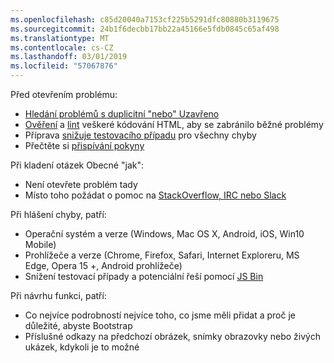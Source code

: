 ```yaml
---
ms.openlocfilehash: c85d20040a7153cf225b5291dfc80880b3119675
ms.sourcegitcommit: 24b1f6decbb17bb22a45166e5fdb0845c65af498
ms.translationtype: MT
ms.contentlocale: cs-CZ
ms.lasthandoff: 03/01/2019
ms.locfileid: "57067876"
---
```

Před otevřením problému:

- [Hledání problémů s duplicitní "nebo" Uzavřeno](https://github.com/twbs/bootstrap/issues?utf8=%E2%9C%93&q=is%3Aissue)
- [Ověření](http://validator.w3.org/nu/) a [lint](https://github.com/twbs/bootlint#in-the-browser) veškeré kódování HTML, aby se zabránilo běžné problémy
- Příprava [snižuje testovacího případu](https://css-tricks.com/reduced-test-cases/) pro všechny chyby
- Přečtěte si [přispívání pokyny](https://github.com/twbs/bootstrap/blob/master/CONTRIBUTING.md)

Při kladení otázek Obecné "jak":

- Není otevřete problém tady
- Místo toho požádat o pomoc na [StackOverflow, IRC nebo Slack](https://github.com/twbs/bootstrap/blob/master/README.md#community)

Při hlášení chyby, patří:

- Operační systém a verze (Windows, Mac OS X, Android, iOS, Win10 Mobile)
- Prohlížeče a verze (Chrome, Firefox, Safari, Internet Exploreru, MS Edge, Opera 15 +, Android prohlížeče)
- Snížení testovací případy a potenciální řeší pomocí [JS Bin](https://jsbin.com)

Při návrhu funkci, patří:

- Co nejvíce podrobností nejvíce toho, co jsme měli přidat a proč je důležité, abyste Bootstrap
- Příslušné odkazy na předchozí obrázek, snímky obrazovky nebo živých ukázek, kdykoli je to možné
